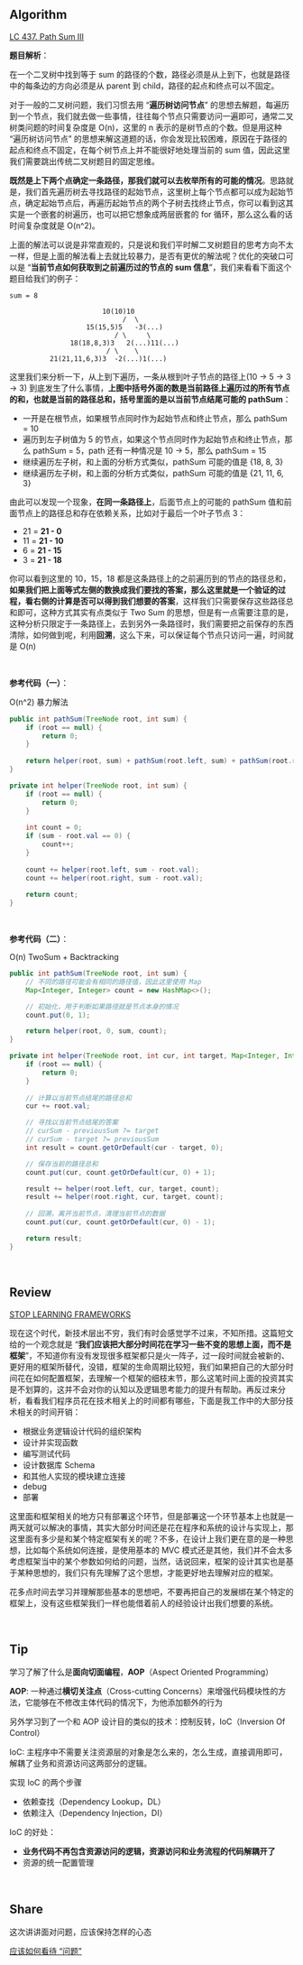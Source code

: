 ## Algorithm

[LC 437. Path Sum III](https://leetcode.com/problems/path-sum-iii/)

**题目解析**：

在一个二叉树中找到等于 sum 的路径的个数，路径必须是从上到下，也就是路径中的每条边的方向必须是从 parent 到 child，路径的起点和终点可以不固定。

对于一般的二叉树问题，我们习惯去用 “**遍历树访问节点**” 的思想去解题，每遍历到一个节点，我们就去做一些事情，往往每个节点只需要访问一遍即可，通常二叉树类问题的时间复杂度是 O(n)，这里的 n 表示的是树节点的个数。但是用这种 “遍历树访问节点” 的思想来解这道题的话，你会发现比较困难，原因在于路径的起点和终点不固定，在每个树节点上并不能很好地处理当前的 sum 值，因此这里我们需要跳出传统二叉树题目的固定思维。

**既然是上下两个点确定一条路径，那我们就可以去枚举所有的可能的情况**。思路就是，我们首先遍历树去寻找路径的起始节点，这里树上每个节点都可以成为起始节点，确定起始节点后，再遍历起始节点的两个子树去找终止节点，你可以看到这其实是一个嵌套的树遍历，也可以把它想象成两层嵌套的 for 循环，那么这么看的话时间复杂度就是 O(n^2)。

上面的解法可以说是非常直观的，只是说和我们平时解二叉树题目的思考方向不太一样，但是上面的解法看上去就比较暴力，是否有更优的解法呢？优化的突破口可以是 “**当前节点如何获取到之前遍历过的节点的 sum 信息**”，我们来看看下面这个题目给我们的例子：
```
sum = 8

                       10(10)10
                            /  \
                   15(15,5)5   -3(...)
                          / \     \
               18(18,8,3)3   2(...)11(...)
                        / \    \
          21(21,11,6,3)3  -2(...)1(...)
```
这里我们来分析一下，从上到下遍历，一条从根到叶子节点的路径上(10 -> 5 -> 3 -> 3) 到底发生了什么事情，**上图中括号外面的数是当前路径上遍历过的所有节点的和，也就是当前的路径总和，括号里面的是以当前节点结尾可能的 pathSum**：
* 一开是在根节点，如果根节点同时作为起始节点和终止节点，那么 pathSum = 10
* 遍历到左子树值为 5 的节点，如果这个节点同时作为起始节点和终止节点，那么 pathSum = 5，path 还有一种情况是 10 -> 5，那么 pathSum = 15
* 继续遍历左子树，和上面的分析方式类似，pathSum 可能的值是 {18, 8, 3}
* 继续遍历左子树，和上面的分析方式类似，pathSum 可能的值是 {21, 11, 6, 3}

由此可以发现一个现象，**在同一条路径上**，后面节点上的可能的 pathSum 值和前面节点上的路径总和存在依赖关系，比如对于最后一个叶子节点 3：
* 21 = **21 - 0**
* 11 = **21 - 10**
* 6 = **21 - 15**
* 3 = **21 - 18**

你可以看到这里的 10，15，18 都是这条路径上的之前遍历到的节点的路径总和，**如果我们把上面等式左侧的数换成我们要找的答案，那么这里就是一个验证的过程，看右侧的计算是否可以得到我们想要的答案**，这样我们只需要保存这些路径总和即可，这种方式其实有点类似于 Two Sum 的思想，但是有一点需要注意的是，这种分析只限定于一条路径上，去到另外一条路径时，我们需要把之前保存的东西清除，如何做到呢，利用**回溯**，这么下来，可以保证每个节点只访问一遍，时间就是 O(n)

<br>

**参考代码（一）**：

O(n^2) 暴力解法
```java
public int pathSum(TreeNode root, int sum) {
    if (root == null) {
        return 0;
    }
    
    return helper(root, sum) + pathSum(root.left, sum) + pathSum(root.right, sum);
}

private int helper(TreeNode root, int sum) {
    if (root == null) {
        return 0;
    }
    
    int count = 0;
    if (sum - root.val == 0) {
        count++;
    }
    
    count += helper(root.left, sum - root.val);
    count += helper(root.right, sum - root.val);
    
    return count;
}
```

<br>

**参考代码（二）**：

O(n) TwoSum + Backtracking
```java
public int pathSum(TreeNode root, int sum) {
    // 不同的路径可能会有相同的路径值，因此这里使用 Map
    Map<Integer, Integer> count = new HashMap<>();

    // 初始化，用于判断如果路径就是节点本身的情况
    count.put(0, 1);

    return helper(root, 0, sum, count);
}

private int helper(TreeNode root, int cur, int target, Map<Integer, Integer> count) {
    if (root == null) {
        return 0;
    }
    
    // 计算以当前节点结尾的路径总和
    cur += root.val;

    // 寻找以当前节点结尾的答案  
    // curSum - previousSum ?= target 
    // curSum - target ?= previousSum
    int result = count.getOrDefault(cur - target, 0);

    // 保存当前的路径总和
    count.put(cur, count.getOrDefault(cur, 0) + 1);

    result += helper(root.left, cur, target, count);
    result += helper(root.right, cur, target, count);
    
    // 回溯，离开当前节点，清理当前节点的数据
    count.put(cur, count.getOrDefault(cur, 0) - 1);

    return result;
}
```

<br>

## Review
[STOP LEARNING FRAMEWORKS](https://sizovs.net/2018/12/17/stop-learning-frameworks/)

现在这个时代，新技术层出不穷，我们有时会感觉学不过来，不知所措。这篇短文给的一个观念就是 “**我们应该把大部分时间花在学习一些不变的思想上面，而不是框架**”，不知道你有没有发现很多框架都只是火一阵子，过一段时间就会被新的、更好用的框架所替代，没错，框架的生命周期比较短，我们如果把自己的大部分时间花在如何配置框架，去理解一个框架的细枝末节，那么这笔时间上面的投资其实是不划算的，这并不会对你的认知以及逻辑思考能力的提升有帮助。再反过来分析，看看我们程序员花在技术相关上的时间都有哪些，下面是我工作中的大部分技术相关的时间开销：
* 根据业务逻辑设计代码的组织架构
* 设计并实现函数
* 编写测试代码
* 设计数据库 Schema
* 和其他人实现的模块建立连接
* debug
* 部署

这里面和框架相关的地方只有部署这个环节，但是部署这一个环节基本上也就是一两天就可以解决的事情，其实大部分时间还是花在程序和系统的设计与实现上，那这里面有多少是和某个特定框架有关的呢？不多，在设计上我们更在意的是一种思想，比如每个系统如何连接，是使用基本的 MVC 模式还是其他，我们并不会太多考虑框架当中的某个参数如何给的问题，当然，话说回来，框架的设计其实也是基于某种思想的，我们只有先理解了这个思想，才能更好地去理解对应的框架。

花多点时间去学习并理解那些基本的思想吧，不要再把自己的发展绑在某个特定的框架上，没有这些框架我们一样也能借着前人的经验设计出我们想要的系统。

<br>

## Tip
学习了解了什么是**面向切面编程**，**AOP**（Aspect Oriented Programming）

**AOP**: 一种通过**横切关注点**（Cross-cutting Concerns）来增强代码模块性的方法，它能够在不修改主体代码的情况下，为他添加额外的行为

另外学习到了一个和 AOP 设计目的类似的技术：控制反转，IoC（Inversion Of Control）

IoC: 主程序中不需要关注资源层的对象是怎么来的，怎么生成，直接调用即可，解耦了业务和资源访问这两部分的逻辑。

实现 IoC 的两个步骤
* 依赖查找（Dependency Lookup，DL）
* 依赖注入（Dependency Injection，DI）

IoC 的好处：
* **业务代码不再包含资源访问的逻辑，资源访问和业务流程的代码解耦开了**
* 资源的统一配置管理

<br>

## Share
这次讲讲面对问题，应该保持怎样的心态

[应该如何看待 “问题”](./应该如何看待问题.md)